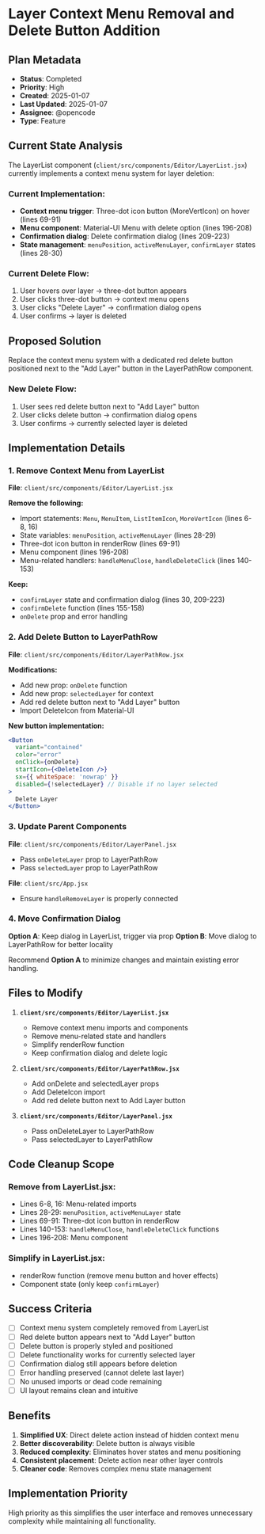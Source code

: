 # Layer Context Menu Removal and Delete Button Addition

## Plan Metadata
- **Status**: Completed
- **Priority**: High
- **Created**: 2025-01-07
- **Last Updated**: 2025-01-07
- **Assignee**: @opencode
- **Type**: Feature

## Current State Analysis

The LayerList component (`client/src/components/Editor/LayerList.jsx`) currently implements a context menu system for layer deletion:

### Current Implementation:
- **Context menu trigger**: Three-dot icon button (MoreVertIcon) on hover (lines 69-91)
- **Menu component**: Material-UI Menu with delete option (lines 196-208)
- **Confirmation dialog**: Delete confirmation dialog (lines 209-223)
- **State management**: `menuPosition`, `activeMenuLayer`, `confirmLayer` states (lines 28-30)

### Current Delete Flow:
1. User hovers over layer → three-dot button appears
2. User clicks three-dot button → context menu opens
3. User clicks "Delete Layer" → confirmation dialog opens
4. User confirms → layer is deleted

## Proposed Solution

Replace the context menu system with a dedicated red delete button positioned next to the "Add Layer" button in the LayerPathRow component.

### New Delete Flow:
1. User sees red delete button next to "Add Layer" button
2. User clicks delete button → confirmation dialog opens
3. User confirms → currently selected layer is deleted

## Implementation Details

### 1. Remove Context Menu from LayerList
**File**: `client/src/components/Editor/LayerList.jsx`

**Remove the following:**
- Import statements: `Menu`, `MenuItem`, `ListItemIcon`, `MoreVertIcon` (lines 6-8, 16)
- State variables: `menuPosition`, `activeMenuLayer` (lines 28-29)
- Three-dot icon button in renderRow (lines 69-91)
- Menu component (lines 196-208)
- Menu-related handlers: `handleMenuClose`, `handleDeleteClick` (lines 140-153)

**Keep:**
- `confirmLayer` state and confirmation dialog (lines 30, 209-223)
- `confirmDelete` function (lines 155-158)
- `onDelete` prop and error handling

### 2. Add Delete Button to LayerPathRow
**File**: `client/src/components/Editor/LayerPathRow.jsx`

**Modifications:**
- Add new prop: `onDelete` function
- Add new prop: `selectedLayer` for context
- Add red delete button next to "Add Layer" button
- Import DeleteIcon from Material-UI

**New button implementation:**
```jsx
<Button
  variant="contained"
  color="error"
  onClick={onDelete}
  startIcon={<DeleteIcon />}
  sx={{ whiteSpace: 'nowrap' }}
  disabled={!selectedLayer} // Disable if no layer selected
>
  Delete Layer
</Button>
```

### 3. Update Parent Components
**File**: `client/src/components/Editor/LayerPanel.jsx`
- Pass `onDeleteLayer` prop to LayerPathRow
- Pass `selectedLayer` prop to LayerPathRow

**File**: `client/src/App.jsx`
- Ensure `handleRemoveLayer` is properly connected

### 4. Move Confirmation Dialog
**Option A**: Keep dialog in LayerList, trigger via prop
**Option B**: Move dialog to LayerPathRow for better locality

Recommend **Option A** to minimize changes and maintain existing error handling.

## Files to Modify

1. **`client/src/components/Editor/LayerList.jsx`**
   - Remove context menu imports and components
   - Remove menu-related state and handlers
   - Simplify renderRow function
   - Keep confirmation dialog and delete logic

2. **`client/src/components/Editor/LayerPathRow.jsx`**
   - Add onDelete and selectedLayer props
   - Add DeleteIcon import
   - Add red delete button next to Add Layer button

3. **`client/src/components/Editor/LayerPanel.jsx`**
   - Pass onDeleteLayer to LayerPathRow
   - Pass selectedLayer to LayerPathRow

## Code Cleanup Scope

### Remove from LayerList.jsx:
- Lines 6-8, 16: Menu-related imports
- Lines 28-29: `menuPosition`, `activeMenuLayer` state
- Lines 69-91: Three-dot icon button in renderRow
- Lines 140-153: `handleMenuClose`, `handleDeleteClick` functions
- Lines 196-208: Menu component

### Simplify in LayerList.jsx:
- renderRow function (remove menu button and hover effects)
- Component state (only keep `confirmLayer`)

## Success Criteria

- [ ] Context menu system completely removed from LayerList
- [ ] Red delete button appears next to "Add Layer" button
- [ ] Delete button is properly styled and positioned
- [ ] Delete functionality works for currently selected layer
- [ ] Confirmation dialog still appears before deletion
- [ ] Error handling preserved (cannot delete last layer)
- [ ] No unused imports or dead code remaining
- [ ] UI layout remains clean and intuitive

## Benefits

1. **Simplified UX**: Direct delete action instead of hidden context menu
2. **Better discoverability**: Delete button is always visible
3. **Reduced complexity**: Eliminates hover states and menu positioning
4. **Consistent placement**: Delete action near other layer controls
5. **Cleaner code**: Removes complex menu state management

## Implementation Priority

High priority as this simplifies the user interface and removes unnecessary complexity while maintaining all functionality.